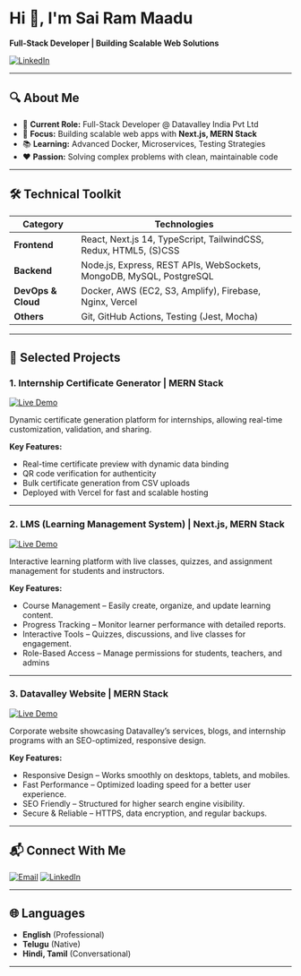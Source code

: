 
# Hi 👋, I'm Sai Ram Maadu

**Full-Stack Developer | Building Scalable Web Solutions**

[![LinkedIn](https://img.shields.io/badge/LinkedIn-Connect-blue)](https://www.linkedin.com/in/sai-ram-maadu-7005b729b/)

---

## 🔍 About Me
- 💼 **Current Role:** Full-Stack Developer @ Datavalley India Pvt Ltd  
- 🚀 **Focus:** Building scalable web apps with **Next.js, MERN Stack**  
- 📚 **Learning:** Advanced Docker, Microservices, Testing Strategies  
- ❤️ **Passion:** Solving complex problems with clean, maintainable code  

---

## 🛠 Technical Toolkit

| Category       | Technologies |
|----------------|-------------|
| **Frontend**   | React, Next.js 14, TypeScript, TailwindCSS, Redux, HTML5, (S)CSS |
| **Backend**    | Node.js, Express, REST APIs, WebSockets, MongoDB, MySQL, PostgreSQL |
| **DevOps & Cloud** | Docker, AWS (EC2, S3, Amplify), Firebase, Nginx, Vercel |
| **Others**     | Git, GitHub Actions, Testing (Jest, Mocha) |

---

## 🚀 Selected Projects  

### 1. Internship Certificate Generator | MERN Stack  
[![Live Demo](https://img.shields.io/badge/Live-Demo-blue)](https://datavalley-certificate.vercel.app/)  

Dynamic certificate generation platform for internships, allowing real-time customization, validation, and sharing.  

**Key Features:**  
- Real-time certificate preview with dynamic data binding  
- QR code verification for authenticity  
- Bulk certificate generation from CSV uploads  
- Deployed with Vercel for fast and scalable hosting  

---

### 2. LMS (Learning Management System) | Next.js, MERN Stack  
[![Live Demo](https://img.shields.io/badge/Live-Demo-blue)](https://learning.datavalley.ai/)  

Interactive learning platform with live classes, quizzes, and assignment management for students and instructors.  

**Key Features:**  
- Course Management – Easily create, organize, and update learning content.
- Progress Tracking – Monitor learner performance with detailed reports.
- Interactive Tools – Quizzes, discussions, and live classes for engagement.
- Role-Based Access – Manage permissions for students, teachers, and admins

---

### 3. Datavalley Website | MERN Stack  
[![Live Demo](https://img.shields.io/badge/Live-Demo-blue)](https://datavalley.ai/)  

Corporate website showcasing Datavalley’s services, blogs, and internship programs with an SEO-optimized, responsive design.  

**Key Features:**  
- Responsive Design – Works smoothly on desktops, tablets, and mobiles.
- Fast Performance – Optimized loading speed for a better user experience.
- SEO Friendly – Structured for higher search engine visibility.
- Secure & Reliable – HTTPS, data encryption, and regular backups.
  
----


## 📬 Connect With Me  

[![Email](https://img.shields.io/badge/Email-D14836?style=for-the-badge&logo=gmail&logoColor=white)](mailto:sairammaadu@gmail.com)
[![LinkedIn](https://img.shields.io/badge/LinkedIn-0077B5?style=for-the-badge&logo=linkedin&logoColor=white)](https://www.linkedin.com/in/sai-ram-maadu-7005b729b/)


---

## 🌐 Languages  

- **English** (Professional)  
- **Telugu** (Native)  
- **Hindi, Tamil** (Conversational)  

---



